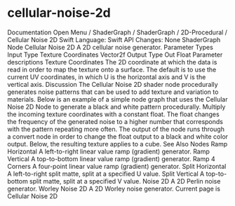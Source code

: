 # cellular-noise-2d
 Documentation 
 Open Menu 
/
 ShaderGraph 
/
ShaderGraph
/
 2D-Procedural 
/
 Cellular Noise 2D 
Swift
Language: 
Swift
 API Changes: 
None
ShaderGraph Node
Cellular Noise 2D
A 2D cellular noise generator.
Parameter Types
Input
Type
Texture Coordinates
Vector2f
Output
Type
Out
Float
Parameter descriptions
Texture Coordinates
The 2D coordinate at which the data is read in order to map the texture onto a surface. The default is to use the current 
UV
 coordinates, in which 
U
 is the horizontal axis and 
V
 is the vertical axis.
Discussion
The Cellular Noise 2D shader node procedurally generates noise patterns that can be used to add texture and variation to materials. Below is an example of a simple node graph that uses the Cellular Noise 2D Node to generate a black and white pattern procedurally.
Multiply the incoming texture coordinates with a constant float. The float changes the frequency of the generated noise to a higher number that corresponds with the pattern repeating more often. The output of the node runs through a convert node in order to change the float output to a black and white color output. Below, the resulting texture applies to a cube.
See Also
Nodes
Ramp Horizontal
A left-to-right linear value ramp (gradient) generator.
Ramp Vertical
A top-to-bottom linear value ramp (gradient) generator.
Ramp 4 Corners
A four-point linear value ramp (gradient) generator.
Split Horizontal
A left-to-right split matte, split at a specified U value.
Split Vertical
A top-to-bottom split matte, split at a specified V value.
Noise 2D
A 2D Perlin noise generator.
Worley Noise 2D
A 2D Worley noise generator.
 Current page is Cellular Noise 2D 